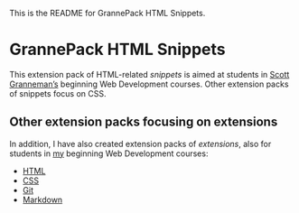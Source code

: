 This is the README for GrannePack HTML Snippets.

# GrannePack HTML Snippets

This extension pack of HTML-related *snippets* is aimed at students in [Scott Granneman’s](https://www.granneman.com/) beginning Web Development courses. Other extension packs of snippets focus on CSS.

## Other extension packs focusing on extensions

In addition, I have also created extension packs of *extensions*, also for students in [my](https://www.granneman.com/) beginning Web Development courses:

* [HTML](https://marketplace.visualstudio.com/items?itemName=granneman.grannepack-html)
* [CSS](https://marketplace.visualstudio.com/items?itemName=granneman.grannepack-css)
* [Git](https://marketplace.visualstudio.com/items?itemName=granneman.grannepack-git)
* [Markdown](https://marketplace.visualstudio.com/items?itemName=granneman.grannepack-markdown)

